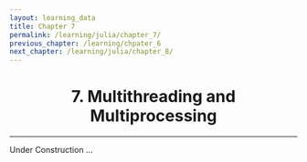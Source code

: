 ```yaml
---
layout: learning_data
title: Chapter 7
permalink: /learning/julia/chapter_7/
previous_chapter: /learning/chpater_6
next_chapter: /learning/julia/chapter_8/
---
```


<h1 style="text-align: center;"> 7. Multithreading and Multiprocessing </h1>

---

<div style="text-align: justify;">

Under Construction ...

<div style="text-align: justify;">






